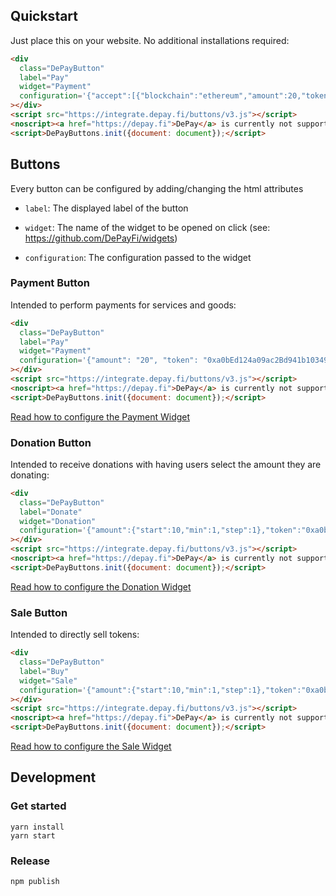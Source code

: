 ## Quickstart

Just place this on your website. No additional installations required:

```html
<div
  class="DePayButton"
  label="Pay"
  widget="Payment"
  configuration='{"accept":[{"blockchain":"ethereum","amount":20,"token":"0xa0bEd124a09ac2Bd941b10349d8d224fe3c955eb","receiver":"0x4e260bB2b25EC6F3A59B478fCDe5eD5B8D783B02"}]}'
></div>
<script src="https://integrate.depay.fi/buttons/v3.js"></script>
<noscript><a href="https://depay.fi">DePay</a> is currently not supported without JavaScript enabled.</noscript>
<script>DePayButtons.init({document: document});</script>
```

## Buttons

Every button can be configured by adding/changing the html attributes 

- `label`: The displayed label of the button

- `widget`: The name of the widget to be opened on click (see: https://github.com/DePayFi/widgets)

- `configuration`: The configuration passed to the widget

### Payment Button

Intended to perform payments for services and goods:

```html
<div
  class="DePayButton"
  label="Pay"
  widget="Payment"
  configuration='{"amount": "20", "token": "0xa0bEd124a09ac2Bd941b10349d8d224fe3c955eb", "receiver": "0x4e260bB2b25EC6F3A59B478fCDe5eD5B8D783B02"}'
></div>
<script src="https://integrate.depay.fi/buttons/v3.js"></script>
<noscript><a href="https://depay.fi">DePay</a> is currently not supported without JavaScript enabled.</noscript>
<script>DePayButtons.init({document: document});</script>
```

[Read how to configure the Payment Widget](https://github.com/DePayFi/widgets#depay-payments)

### Donation Button

Intended to receive donations with having users select the amount they are donating:

```html
<div
  class="DePayButton"
  label="Donate"
  widget="Donation"
  configuration='{"amount":{"start":10,"min":1,"step":1},"token":"0xa0bEd124a09ac2Bd941b10349d8d224fe3c955eb","blockchains":["ethereum"],"receiver":"0x4e260bB2b25EC6F3A59B478fCDe5eD5B8D783B02"}'
></div>
<script src="https://integrate.depay.fi/buttons/v3.js"></script>
<noscript><a href="https://depay.fi">DePay</a> is currently not supported without JavaScript enabled.</noscript>
<script>DePayButtons.init({document: document});</script>
```

[Read how to configure the Donation Widget](https://github.com/DePayFi/widgets#depay-donations)

### Sale Button

Intended to directly sell tokens:

```html
<div
  class="DePayButton"
  label="Buy"
  widget="Sale"
  configuration='{"amount":{"start":10,"min":1,"step":1},"token":"0xa0bEd124a09ac2Bd941b10349d8d224fe3c955eb","blockchains":["ethereum"]}'
></div>
<script src="https://integrate.depay.fi/buttons/v3.js"></script>
<noscript><a href="https://depay.fi">DePay</a> is currently not supported without JavaScript enabled.</noscript>
<script>DePayButtons.init({document: document});</script>
```

[Read how to configure the Sale Widget](https://github.com/DePayFi/widgets#depay-sales)

## Development

### Get started

```
yarn install
yarn start
```

### Release

```
npm publish
```
